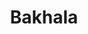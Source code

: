---
title: "Bakhala"
title_bn: "বাখালা নদী"
description: "Bakhala river starts from the Ubdakhali river and ends at Nazirpur."
---